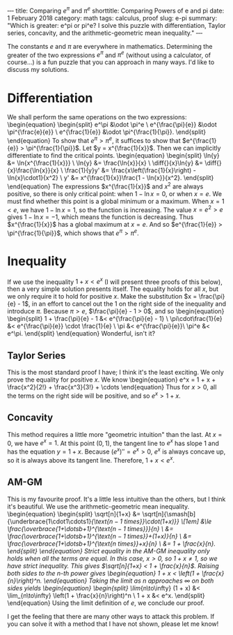 ‐‐‐
title: Comparing $e^\pi$ and $\pi^e$
shorttitle: Comparing Powers of e and pi
date: 1 February 2018
category: math
tags: calculus, proof
slug: e-pi
summary: "Which is greater: e^pi or pi^e? I solve this puzzle with differentiation, Taylor series, concavity, and the arithmetic-geometric mean inequality."
‐‐‐

The constants $e$ and $\pi$ are everywhere in mathematics.
Determining the greater of the two expressions $e^\pi$ and $\pi^e$ (without using a calculator, of course...) is a fun puzzle that you can approach in many ways.
I'd like to discuss my solutions.

# Differentiation
We shall perform the same operations on the two expressions:
\begin{equation}
	\begin{split}
		e^\pi &\odot \pi^e \\
		e^{\frac{\pi}{e}} &\odot \pi^{\frac{e}{e}} \\
		e^{\frac{1}{e}} &\odot \pi^{\frac{1}{\pi}}.
	\end{split}
\end{equation}
To show that $e^\pi > \pi^e$, it suffices to show that $e^{\frac{1}{e}} > \pi^{\frac{1}{\pi}}$.
Let $y = x^{\frac{1}{x}}$.
Then we can implicitly differentiate to find the critical points.
\begin{equation}
	\begin{split}
		\ln{y} &= \ln{x^{\frac{1}{x}}} \\
		\ln{y} &= \frac{\ln{x}}{x} \\
		\diff{}{x}\ln{y} &= \diff{}{x}\frac{\ln{x}}{x} \\
		\frac{1}{y}y' &= \frac{x\left(\frac{1}{x}\right) - \ln{x}\cdot1}{x^2} \\
		y' &= x^{\frac{1}{x}}\frac{1 - \ln{x}}{x^2}.
	\end{split}
\end{equation}
The expressions $x^{\frac{1}{x}}$ and $x^2$ are always positive, so there is only critical point: when $1 - \ln{x} = 0$, or when $x = e$.
We must find whether this point is a global minimum or a maximum.
When $x = 1 < e$, we have $1 - \ln{x} = 1$, so the function is increasing.
The value $x = e^2 > e$ gives $1 - \ln{x} = -1$, which means the function is decreasing.
Thus $x^{\frac{1}{x}}$ has a global maximum at $x = e$.
And so $e^{\frac{1}{e}} > \pi^{\frac{1}{\pi}}$, which shows that $e^\pi > \pi^e$.

# Inequality
If we use the inequality $1 + x < e^x$ (I will present three proofs of this below), then a very simple solution presents itself.
The equality holds for all $x$, but we only require it to hold for positive $x$.
Make the substitution $x = \frac{\pi}{e} - 1$, in an effort to cancel out the 1 on the right side of the inequality and introduce $\pi$.
Because $\pi>e$, $\frac{\pi}{e} - 1 > 0$, and so
\begin{equation}
	\begin{split}
		1 + \frac{\pi}{e} - 1 &< e^{\frac{\pi}{e} - 1} \\
		\pi\cdot\frac{1}{e} &< e^{\frac{\pi}{e}} \cdot \frac{1}{e} \\
		\pi &< e^{\frac{\pi}{e}}\\
		\pi^e &< e^\pi.
	\end{split}
\end{equation}
Wonderful, isn't it?

## Taylor Series
This is the most standard proof I have; I think it's the least exciting.
We only prove the equality for positive $x$.
We know
\begin{equation}
	e^x = 1 + x + \frac{x^2}{2!} + \frac{x^3}{3!} + \cdots
\end{equation}
Thus for $x > 0$, all the terms on the right side will be positive, and so $e^x > 1 + x$.

## Concavity
This method requires a little more "geometric intuition" than the last.
At $x = 0$, we have $e^x = 1$.
At this point $(0,1)$, the tangent line to $e^x$ has slope $1$ and has the equation $y = 1 + x$.
Because $(e^x)'' = e^x > 0$, $e^x$ is always concave up, so it is always above its tangent line.
Therefore, $1 + x < e^x$.

## AM-GM
This is my favourite proof.
It's a little less intuitive than the others, but I think it's beautiful.
We use the arithmetic-geometric mean inequality.
\begin{equation}
	\begin{split}
		\sqrt[n]{1+x} &= \sqrt[n]{\smash[b]{\underbrace{1\cdot1\cdots1}_{\text{$n-1$ times}}\cdot(1+x)}} \\[1em]
		&\le \frac{\overbrace{1+\dotsb+1}^{\text{$n-1$ times}}}{n} \\
		&= \frac{\overbrace{1+\dotsb+1}^{\text{$n-1$ times}}+(1+x)}{n} \\
		&= \frac{\overbrace{1+\dotsb+1}^{\text{$n$ times}}+x}{n} \\
		&= 1 + \frac{x}{n}.
	\end{split}
\end{equation}
Strict equality in the AM-GM inequality only holds when all the terms are equal.
In this case, $x > 0$, so $1 + x \neq 1$, so we have strict inequality.
This gives $\sqrt[n]{1+x} < 1 + \frac{x}{n}$.
Raising both sides to the $n$-th power gives
\begin{equation}
	1 + x < \left(1 + \frac{x}{n}\right)^n.
\end{equation}
Taking the limit as $n$ approaches $\infty$ on both sides yields
\begin{equation}
	\begin{split}
		\lim_{n\to\infty} (1 + x) &< \lim_{n\to\infty} \left(1 + \frac{x}{n}\right)^n \\
		1 + x &< e^x.
	\end{split}
\end{equation}
Using the limit definition of $e$, we conclude our proof.

I get the feeling that there are many other ways to attack this problem. If you can solve it with a method that I have not shown, please let me know!